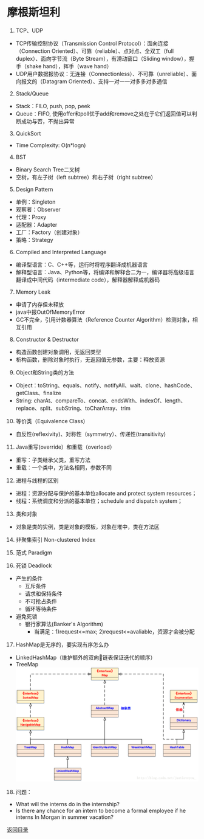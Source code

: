 # 摩根斯坦利

1. TCP、UDP
* TCP传输控制协议（Transmission Control Protocol）：面向连接（Connection Oriented）、可靠（reliable）、点对点、全双工（full duplex）、面向字节流（Byte Stream），有滑动窗口（Sliding window），握手（shake hand），挥手（wave hand）
* UDP用户数据报协议：无连接（Connectionless）、不可靠（unreliable）、面向报文的（Datagram Oriented）、支持一对一一对多多对多通信

2. Stack/Queue
* Stack：FILO, push, pop, peek
* Queue：FIFO, 使用offer和poll优于add和remove之处在于它们返回值可以判断成功与否，不抛出异常

3. QuickSort
* Time Complexity: O(n*logn)

4. BST
* Binary Search Tree二叉树
* 空树，有左子树（left subtree）和右子树（right subtree）

5. Design Pattern
* 单例：Singleton
* 观察者：Observer
* 代理：Proxy
* 适配器：Adapter
* 工厂：Factory（创建对象）
* 策略：Strategy

6. Compiled and Interpreted Language
* 编译型语言：C、C++等，运行时将程序翻译成机器语言
* 解释型语言：Java、Python等，将编译和解释合二为一，编译器将高级语言翻译成中间代码（intermediate code），解释器解释成机器码

7. Memory Leak
* 申请了内存但未释放
* java中报OutOfMemoryError
* GC不完全，引用计数器算法（Reference Counter Algorithm）检测对象，相互引用

8. Constructor & Destructor
* 构造函数创建对象调用，无返回类型
* 析构函数，删除对象时执行，无返回值无参数，主要：释放资源

9. Object和String类的方法
* Object：toString、equals、notify、notifyAll、wait、clone、hashCode、getClass、finalize
* String: charAt、compareTo、concat、endsWith、indexOf、length、replace、split、subString、toCharArray、trim

10. 等价类（Equivalence Class）
* 自反性(reflexivity)、对称性（symmetry）、传递性(transitivity)

11. Java重写(override）和重载（overload）
* 重写：子类继承父类，重写方法
* 重载：一个类中，方法名相同，参数不同

12. 进程与线程的区别
* 进程：资源分配与保护的基本单位allocate and protect system resources；
* 线程：系统调度和分派的基本单位；schedule and dispatch system；

13. 类和对象
* 对象是类的实例，类是对象的模板，对象在堆中，类在方法区

14. 非聚集索引 Non-clustered Index

15. 范式 Paradigm

16. 死锁 Deadlock
* 产生的条件
    * 互斥条件
    * 请求和保持条件
    * 不可抢占条件
    * 循环等待条件
* 避免死锁
    * 银行家算法(Banker's Algorithm)
        * 当满足：1)request<=max; 2)request<=avaliable，资源才会被分配

17. HashMap是无序的，要实现有序怎么办
* LinkedHashMap（维护额外的双向链表保证迭代的顺序）
* TreeMap
![](../img/collection.png)

18. 问题：
* What will the interns do in the internship?
* Is there any chance for an intern to become a formal employee if he interns In Morgan in summer vacation?

[返回目录](../../CONTENTS.md)